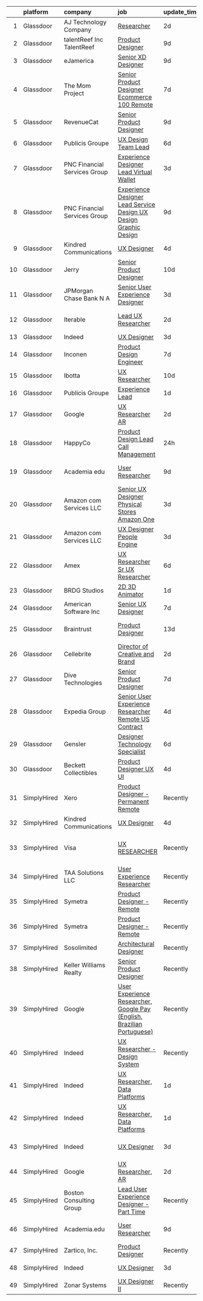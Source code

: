 

|    | platform    | company                       | job                                                                                                                                                                                                                                                                                                                                                                                                                                                                                                                                                                                                                                                                                                                                                                                                                                                                                                                                                                                                                                                                                                                                                                                                                                                                                                                                                                                                                                                                                                                                                                                                                                                                                                                                                                                                                    | update_time   | location                       |
|---:|:------------|:------------------------------|:-----------------------------------------------------------------------------------------------------------------------------------------------------------------------------------------------------------------------------------------------------------------------------------------------------------------------------------------------------------------------------------------------------------------------------------------------------------------------------------------------------------------------------------------------------------------------------------------------------------------------------------------------------------------------------------------------------------------------------------------------------------------------------------------------------------------------------------------------------------------------------------------------------------------------------------------------------------------------------------------------------------------------------------------------------------------------------------------------------------------------------------------------------------------------------------------------------------------------------------------------------------------------------------------------------------------------------------------------------------------------------------------------------------------------------------------------------------------------------------------------------------------------------------------------------------------------------------------------------------------------------------------------------------------------------------------------------------------------------------------------------------------------------------------------------------------------|:--------------|:-------------------------------|
|  1 | Glassdoor   | AJ Technology Company         | [Researcher](https://www.glassdoor.com/partner/jobListing.htm?pos=114&ao=1136043&s=58&guid=0000018151827ab8969f381c344f390c&src=GD_JOB_AD&t=SR&vt=w&ea=1&cs=1_097eedb4&cb=1654929914916&jobListingId=1007926715350&jrtk=3-0-1g58o4un9r07u801-1g58o4unkhaq4800-1c8b2355f3bd891b-)                                                                                                                                                                                                                                                                                                                                                                                                                                                                                                                                                                                                                                                                                                                                                                                                                                                                                                                                                                                                                                                                                                                                                                                                                                                                                                                                                                                                                                                                                                                                       | 2d            | Remote                         |
|  2 | Glassdoor   | talentReef  Inc    TalentReef | [Product Designer](https://www.glassdoor.com/partner/jobListing.htm?pos=118&ao=1136043&s=58&guid=0000018151827ab8969f381c344f390c&src=GD_JOB_AD&t=SR&vt=w&ea=1&cs=1_90e12cc0&cb=1654929914916&jobListingId=1007911043927&jrtk=3-0-1g58o4un9r07u801-1g58o4unkhaq4800-6a5450d85d0c0818-)                                                                                                                                                                                                                                                                                                                                                                                                                                                                                                                                                                                                                                                                                                                                                                                                                                                                                                                                                                                                                                                                                                                                                                                                                                                                                                                                                                                                                                                                                                                                 | 9d            | Denver, CO                     |
|  3 | Glassdoor   | eJamerica                     | [Senior XD Designer](https://www.glassdoor.com/partner/jobListing.htm?pos=113&ao=1136043&s=58&guid=0000018151827ab8969f381c344f390c&src=GD_JOB_AD&t=SR&vt=w&ea=1&cs=1_9a6c8993&cb=1654929914916&jobListingId=1007910259550&jrtk=3-0-1g58o4un9r07u801-1g58o4unkhaq4800-4de8757ff4c289de-)                                                                                                                                                                                                                                                                                                                                                                                                                                                                                                                                                                                                                                                                                                                                                                                                                                                                                                                                                                                                                                                                                                                                                                                                                                                                                                                                                                                                                                                                                                                               | 9d            | Remote                         |
|  4 | Glassdoor   | The Mom Project               | [Senior Product Designer  Ecommerce  100  Remote ](https://www.glassdoor.com/partner/jobListing.htm?pos=103&ao=1110586&s=58&guid=0000018151827ab8969f381c344f390c&src=GD_JOB_AD&t=SR&vt=w&cs=1_9319fb86&cb=1654929914915&jobListingId=1007916631797&cpc=E773D000C9BC26FA&jrtk=3-0-1g58o4un9r07u801-1g58o4unkhaq4800-5dc217c156d2c160--6NYlbfkN0BDp_epf89aHDQhKpPegNJQ_ldQpEFZQsM9OcONMGxWx6pU56EKHF58QjVdAUvn2gUtaHUX3eLkJUiJQbi6OaBCyzUet3Z3d50_CjC2tXwtJcpx5M_a7xHbrE0_NT1JBo_I04700zYR1GArHt4e4I2AyoeFWxNoCyUlXVVhu8DkOuV_rtohP-yk92_W_H3hudSaw6g5FwrXzfJ8FxY_g78uZaGntch5wEmn7uOPCbwZ7OjZkcErBJgpHpbcmS6mjo5m0MRANjv26BURsLJOQy5P8r3KsUYYPZoCQCQApRoVieUpWW1jIaYy25Hfw-Cm_TWXDZBM4nGwuJP7yoCul1RD0IOplx5UVQC3dC7K-4sfMP-yo8JlGnT_-lWNGxU04vJyq65W-lgdPo-09YeZ_4NpATa398Z7Dqu_XK-lLTQ5SK0pXs6KdeLqw1TGcTYosiPgD8UXjYXKSbBcEP5CUM1bUkox54IWJ8vDhe9GCTq2ryuUuIPx2GWoF0dhucYinFn9OFE8motz2-UYTcP-xSNQa6Xt2Q3-oOOtxUPXHFxVXO1ccuvsOhTJRUDC2hYSzzwjHduyfK6SPQ%3D%3D)                                                                                                                                                                                                                                                                                                                                                                                                                                                                                                                                                                                                                                                                                                                                                                                                                                                     | 7d            | Remote                         |
|  5 | Glassdoor   | RevenueCat                    | [Senior Product Designer](https://www.glassdoor.com/partner/jobListing.htm?pos=125&ao=1136043&s=58&guid=0000018151827ab8969f381c344f390c&src=GD_JOB_AD&t=SR&vt=w&ea=1&cs=1_82722065&cb=1654929914917&jobListingId=1007909502147&jrtk=3-0-1g58o4un9r07u801-1g58o4unkhaq4800-0f1041f47da76945-)                                                                                                                                                                                                                                                                                                                                                                                                                                                                                                                                                                                                                                                                                                                                                                                                                                                                                                                                                                                                                                                                                                                                                                                                                                                                                                                                                                                                                                                                                                                          | 9d            | Austin, TX                     |
|  6 | Glassdoor   | Publicis Groupe               | [UX Design Team Lead](https://www.glassdoor.com/partner/jobListing.htm?pos=107&ao=1110586&s=58&guid=0000018151827ab8969f381c344f390c&src=GD_JOB_AD&t=SR&vt=w&cs=1_a75a769e&cb=1654929914915&jobListingId=1007918166296&cpc=F41FEAB56D215062&jrtk=3-0-1g58o4un9r07u801-1g58o4unkhaq4800-031150999315726c--6NYlbfkN0D_XFSRfOpY7hhzl86VUrgfgdzYRVdqdkK81Ka1OFk9uvbkATakQEdFxwf6MddDW2ZNPLLnGB6q_jwkH3XRGvdljKb4zDYPk4qfCCoMg-NF5uM8VkTpQYsADNhs_Z0sQZKQ3DriuBsACfhfaWrKvPa1uvcEBalFoHf7d2zM-Vq8PEBBwBWj94lK3hvi46kTxhtKOuGeIAfVyR4o3-gYPkS6mc6pjxAf4LQZRYRXMssdV2iISsum4vOIBHaprejR5dAPdvfHsi2gZB8s_3FN5uK0t563YBprtcqUHUovNaM76b0dEt5EJVedpExE3Cvrrp62R-13xOGZjHOu393nfp06J4OqRG0kavuuAHeMMgcxmL__6J_QnpEbJ_Hl9yP1b_ffCoOLYUrFvTsKRUbtzfs8tld_m_CYKcT8JxBrCtzr4YZxCOuHWphjym4-hGMnYZMer97D1oxHlyV1efrK-n_vqOy88xHA1Z8eTN34WvbZsEIux8awtSyAhrtIHX3jwCnq2ZOf_Gorm0-__KQzRI5-x6nIrhbvZaBd_1qX0OMxfRc9T2vAaFknAJYSGZl1uhj044-axc7Dmw%3D%3D)                                                                                                                                                                                                                                                                                                                                                                                                                                                                                                                                                                                                                                                                                                                                                                                                                                                                                  | 6d            | Atlanta, GA                    |
|  7 | Glassdoor   | PNC Financial Services Group  | [Experience Designer Lead   Virtual Wallet](https://www.glassdoor.com/partner/jobListing.htm?pos=102&ao=1110586&s=58&guid=0000018151827ab8969f381c344f390c&src=GD_JOB_AD&t=SR&vt=w&cs=1_ed984f64&cb=1654929914914&jobListingId=1007923495855&cpc=FB7E4A1762AE5BEC&jrtk=3-0-1g58o4un9r07u801-1g58o4unkhaq4800-576b7332490ec572--6NYlbfkN0AMofH_6zXbiqn6xehDj89HQNfpf30LHk40Y3Yl5cZTpm-EXukPQNetNbgZyPcaSjl_CT7Iwa2Ww9PL5vDcyeit2RiyYumI0QJGvHfKuRGmU1l2Z5tZh9jpBx_D5h1p10mU2Cy7OKZWHNFxu2UMLPJiULUvO-jyPyOXfpmzraJeeXJVTGYHOvNe-3wfdriFeTUYPR8aZcQ4_uC6PAAcEesqHYuuAcLpUJiD2t6AYa2YreMPobs-lDA_LNw57I6XnO8nmAj3Ia965UyNJgzvCtxjQgALPKGZSu_phKE3xIJAqQEcgqKMVoDTZOaNBXsiaV0TmHLuJPgzGBnH4HEEJ2XtSpDSdyNNyX3VKLi6JKgtpeEuX4UEeQ-z5qNitZQ5R9ENr1kyB6KYEOUTiGgL_RkY4M9RLF9GMmlt5zYS1qIePWi2NSdL4-VmvBY6InN5cWvuN1I1NZN9j31IUTGg2PzysR9UKhLv4bJPuW3Uikvhzl7WIPidgJgdo9L6Z0vII3bm-qv_IS2KGcGi1gF0MzsVP2-242uMlIIV722OpCaQHsc0fNslkDHZiWTfM_Y0DCWTmMmf_nZNox3sOp6cpoGMVpT0unsejJDeUyBqw12SsMBMrWn-dIQ5hcTyFFTR2Vj9grgyW_oKZnU-l7dwqgv66kktrvVEeiIDMHHdcS6xzmm61cQEbhxjJbGjqsMDqy4wpb814S7MMb4e7q_J4iH_J3n--guSycHTt2Api-9brSi2u6IIqr-_aFPkTfM_7J8ITFMU1WVnftL-h283snlImVZs1qg0UODF_KtPdG2ESRklPkcBjvsjtJwC2sh3rSdNsilZ0a731NDh2-WiX8eFS_RRQe4vWnz0F352irJ6a6DL2kQOXWFNbqCbJ1CFsUS-Wdn0fE845ZsT4poTwCAHS2UqP6RaqJop_pL7QmZJ_lLD5GxEnRzjGLhWaulwnAD6A5lPq562s05ryklinde0ogqc6olvB6kWVL9m6uIXHsCksJr2-MS3k75XRvuJRDL2JsvRA-UwM9LDhOgz14CtqURgVJkkUHdF3ZW3cjVEaXRDciM8dQ1smI5FWxxCFm5qWDRBeDhAi_07O5HbzAOi9xtmVspIzMZuVRHBiuowgzoSfB5jgl6_MY6Ge7v51jh85oTGdYBWEEUmuailMZT2csE3ZhZSY0qqCXsA0omEzAi9xMRW1IDq05YGkzsmMbWuhrSysNzxFcq74qf2g0NThwhmlpdZLsrJtCppm-kxiEDhq2MrxGb6lwoPFzkUEhw%3D)                                                                                                                                          | 3d            | Pittsburgh, PA                 |
|  8 | Glassdoor   | PNC Financial Services Group  | [Experience Designer Lead  Service Design  UX Design  Graphic Design ](https://www.glassdoor.com/partner/jobListing.htm?pos=106&ao=1110586&s=58&guid=0000018151827ab8969f381c344f390c&src=GD_JOB_AD&t=SR&vt=w&cs=1_03ac9ea8&cb=1654929914915&jobListingId=1007909811222&cpc=A65DF3A704A48F9B&jrtk=3-0-1g58o4un9r07u801-1g58o4unkhaq4800-f660ea2f247f7b44--6NYlbfkN0AMofH_6zXbiqn6xehDj89HQNfpf30LHk40Y3Yl5cZTpm-EXukPQNetNbgZyPcaSjlzxCjcqXpKjNzFi0IcXlGD241zTaxqoQYUoaBXR3HfkTEeYfcMe6mgGVv8b7Z7Z-e-b1tUQysCOVcpEj16Nz-3xJv0FT6HCsL90pBUWEmhNaxqdti5aetlKDKFok4BGYmt_5iEjCsFf9C1VgUfDHe5GUjv622v_CnRzxzf1CdTt3cVil8CncmVUSxqhcNezyBmKqbp1sFl8RViFx3gP03RKquXEpNmviTJ_n6Slpo2VpAggW3Zm-xU80UCWfDYIGtGMf9GrdWmLhjHftZ00TI2DSAq2jHaVaVWAqVquZdB35ocSwhPQtynzG7QkxRzDWbRFNxwBtbBBfNmOfji6_KUZ6YjqhhhwzubgPAvJCklkatLCxmV8b7w3KOGSmvvYNlSX_vPGds8mQ3f-_k1Vper4ZBVaQ8wuxMqXkstP7ECMFWzBXwp3hE9yNPXQTK4na_lFHBBrp7yFI9nnCWq1Km2QIH9AcYm6XMuLpqi-C0rTWdXk2wuVxbBB1Q4ZYX5osccECcuRtWJSa2iYmaTRMBtwZ9Qk1IAqCt8NIF-W7J0MzSTLJDMCmMmTIJYnfyT-qvDDVRWFqXr3I0i6r1roqUxOtiyXvuZ8oHmrL2YNoWun63o3KX134kfbX5romMLF65zuYcCQVHvjzZAMGBgXwhflcq5CAWiYHEKkcQZm4ZbEnKOZ5NxDCUMLM1aSBRCWwhmjmb7VKlqyVh9kAyXcGjocYMGQPUcnquHZJAgL4N8JyFxcTKEQb18LrJ4hiCj1RmC3sWN0mCKUOQ0Ru8jnhHQ-2707LLPkX-7jmdKR1f8QLH71aAElJDyGrgA-ri0iEIP28clvNR8l6DVezixeQ6XFMHa09qeQCIyl-EHm3mxIzWFij4nJ0-trhgzcisPJXJAnO-mgeSjEmA4pySsXyFmAQUFcNNZQEP5178CU_fSjqBZYtH24xImv6sgNckSVWw4-8qw0oLkkG_9UIC134w74N-knA9ZFZaEPqdSuQIx5dXyC_AeW6PKsHcs5bcSfQJVCOX1CtFeudIMiaXR6NKdViD54UFhkM3qihFDP_re4n6cWEw-yTCjrlgcUAaVL0P3S4Vi5t4IOBR3-dx80yxEN21r4RQcC51xe1c6x-0LP61PaTZJNcmZAAKC2McDPalVufOLhUyE_HQcXXXnyv1zDCxnD8-X_SiKt2JdDJMJjHwFi6aBmVmDMQEBJy-km8Q_PDgLuJiuIMGd6dBrm_XTcBd-Dr2GOitAJDbtMmkeHkaBOcvG3ny3kEvXx7wgAQlwBw3wiqGjTFbClU0Hu6_nAUmC2NRqGDDQYJvki7dXnw%3D%3D) | 9d            | Pittsburgh, PA                 |
|  9 | Glassdoor   | Kindred Communications        | [UX Designer](https://www.glassdoor.com/partner/jobListing.htm?pos=108&ao=1136043&s=58&guid=0000018151827ab8969f381c344f390c&src=GD_JOB_AD&t=SR&vt=w&ea=1&cs=1_bd8aa11e&cb=1654929914915&jobListingId=1007921846710&jrtk=3-0-1g58o4un9r07u801-1g58o4unkhaq4800-f343ba97e14ae0b7-)                                                                                                                                                                                                                                                                                                                                                                                                                                                                                                                                                                                                                                                                                                                                                                                                                                                                                                                                                                                                                                                                                                                                                                                                                                                                                                                                                                                                                                                                                                                                      | 4d            | Remote                         |
| 10 | Glassdoor   | Jerry                         | [Senior Product Designer](https://www.glassdoor.com/partner/jobListing.htm?pos=112&ao=1136043&s=58&guid=0000018151827ab8969f381c344f390c&src=GD_JOB_AD&t=SR&vt=w&ea=1&cs=1_5fe130e1&cb=1654929914916&jobListingId=1007907523368&jrtk=3-0-1g58o4un9r07u801-1g58o4unkhaq4800-cfc33c90aad0e840-)                                                                                                                                                                                                                                                                                                                                                                                                                                                                                                                                                                                                                                                                                                                                                                                                                                                                                                                                                                                                                                                                                                                                                                                                                                                                                                                                                                                                                                                                                                                          | 10d           | New York, NY                   |
| 11 | Glassdoor   | JPMorgan Chase Bank  N A      | [Senior User Experience Designer](https://www.glassdoor.com/partner/jobListing.htm?pos=124&ao=1136043&s=58&guid=0000018151827ab8969f381c344f390c&src=GD_JOB_AD&t=SR&vt=w&cs=1_e3838b7d&cb=1654929914917&jobListingId=1007922581206&jrtk=3-0-1g58o4un9r07u801-1g58o4unkhaq4800-fc2f550faa126bec-)                                                                                                                                                                                                                                                                                                                                                                                                                                                                                                                                                                                                                                                                                                                                                                                                                                                                                                                                                                                                                                                                                                                                                                                                                                                                                                                                                                                                                                                                                                                       | 3d            | Chicago, IL                    |
| 12 | Glassdoor   | Iterable                      | [Lead UX Researcher](https://www.glassdoor.com/partner/jobListing.htm?pos=121&ao=1136043&s=58&guid=0000018151827ab8969f381c344f390c&src=GD_JOB_AD&t=SR&vt=w&cs=1_90ad91f9&cb=1654929914917&jobListingId=1007926401455&jrtk=3-0-1g58o4un9r07u801-1g58o4unkhaq4800-7e6837ad7d769888-)                                                                                                                                                                                                                                                                                                                                                                                                                                                                                                                                                                                                                                                                                                                                                                                                                                                                                                                                                                                                                                                                                                                                                                                                                                                                                                                                                                                                                                                                                                                                    | 2d            | San Francisco, CA              |
| 13 | Glassdoor   | Indeed                        | [UX Designer](https://www.glassdoor.com/partner/jobListing.htm?pos=101&ao=1110586&s=58&guid=0000018151827ab8969f381c344f390c&src=GD_JOB_AD&t=SR&vt=w&cs=1_6feb3895&cb=1654929914914&jobListingId=1007923874752&cpc=451933188B21919D&jrtk=3-0-1g58o4un9r07u801-1g58o4unkhaq4800-3ac8a8f617c321c6--6NYlbfkN0CiRNM7CVr8YueLFKlzwbFWI0o7IjV438l4sVrvKZ0flpURU_mqoI8EbsK64YRr3OAaXjJJu2l5SfCEuFHJvSAwOF3klP6nwHV-XTwzoG0lue_VY4n5DHHb8LK6cbTIm222QLgO3-z7kFWHCwr9vSBncnj_4dIwG3SX4qiC2MLmkZYeU_g3oXbNDb-vwyDJq-2uEvTp9NCWIEXm7_XA5LS4HaVrAaE0Z5qPe9Kw_6e26iBIukVzRGbqwezPQtLboePIO8zsBOYKqcMwsEKE4inJR0AwtGnBgvD767ya-P4EOLczu2KWZRFFXoxgV-pM1NyDiojxADX9iFpAF6b27B0MEAZnGfD9x56LcP3MtsQFIQY2FVmJrUl6cPgVgEMFSY7zCfES6Da9hitOM4jKDr_8KqwCapkz3Hvbais4oZWStZzJEGwMpJLZs4pDbEHQmb8EmOd95rR65w2a1izc3ZxmLb1mhaSM_C-MKDwvA1YMY2PSq0g-PNkAVKZNTvOGQYPX1ZBzZrfZTu4ZNod8PAFr)                                                                                                                                                                                                                                                                                                                                                                                                                                                                                                                                                                                                                                                                                                                                                                                                                                                                                                                                                      | 3d            | Seattle, WA                    |
| 14 | Glassdoor   | Inconen                       | [Product Design Engineer](https://www.glassdoor.com/partner/jobListing.htm?pos=104&ao=1110586&s=58&guid=0000018151827ab8969f381c344f390c&src=GD_JOB_AD&t=SR&vt=w&ea=1&cs=1_d0fd9d01&cb=1654929914915&jobListingId=1007916221903&cpc=3DB599BF2F4828F0&jrtk=3-0-1g58o4un9r07u801-1g58o4unkhaq4800-0898e459a227f9a5--6NYlbfkN0A2eiDHKGU7U6rrrQKCgBk6jrNP68ReN3vHrO7ZLZ1sngQv2h8fBEee2rI4peH_rya-nkxawRXnsBe4Jh5Kf48rv9uriRJMFdDcjy68yFf7PLSVDn7c95O6C6bg0Yh69YcPPfWCNGqGHqshm1lCdZqEzrHor5FJb2eTEGZUbZpAi0eXl0lKWycT0jSzs-OP7FcD4NR81RQ_b5M257BcxsC61SQPXwbdSz3MgbILCit5aZ40yp8yMAhjyyRgQ5jYy-7SHCwSNix3tl6kUTaXYNrcDp8W2aXdmudAIwiZeBXXGgbaUsVhuurP-NQ_z1WJE4maHH77SM-lZnfryxU9lkEB6K5Xyw6K6Cy1IhO2GQIFxjwUOkURVB2YQtQAhz5ChgZrD65l7mldUHgRi8XshY6c1rltwTjhBOj0dWgxlyGKavZK_d9NE7HKIJVRynnvhOkgHH2MrFH0IB70o-g0QMdzBLF4ULZOnuNhjcQt0XsSinPXUjAzc6RIOo-LeHlZpqGlYuX1eAYyBfMH-YrV0mBd)                                                                                                                                                                                                                                                                                                                                                                                                                                                                                                                                                                                                                                                                                                                                                                                                                                                                                                                                     | 7d            | Remote                         |
| 15 | Glassdoor   | Ibotta                        | [UX Researcher](https://www.glassdoor.com/partner/jobListing.htm?pos=127&ao=1136043&s=58&guid=0000018151827ab8969f381c344f390c&src=GD_JOB_AD&t=SR&vt=w&cs=1_37f1921a&cb=1654929914917&jobListingId=1007907421405&jrtk=3-0-1g58o4un9r07u801-1g58o4unkhaq4800-fc63711103f7c8f9-)                                                                                                                                                                                                                                                                                                                                                                                                                                                                                                                                                                                                                                                                                                                                                                                                                                                                                                                                                                                                                                                                                                                                                                                                                                                                                                                                                                                                                                                                                                                                         | 10d           | Denver, CO                     |
| 16 | Glassdoor   | Publicis Groupe               | [Experience Lead](https://www.glassdoor.com/partner/jobListing.htm?pos=105&ao=1110586&s=58&guid=0000018151827ab8969f381c344f390c&src=GD_JOB_AD&t=SR&vt=w&cs=1_75f262f6&cb=1654929914915&jobListingId=1007930400200&cpc=D69957E0862862E0&jrtk=3-0-1g58o4un9r07u801-1g58o4unkhaq4800-22206b25118ebd52--6NYlbfkN0D_XFSRfOpY7hhzl86VUrgfgdzYRVdqdkK81Ka1OFk9uvbkATakQEdFxwf6MddDW2aRHOYPcUK1esI7AOVa5h7Z2imAO7LwJPNHf0UJSSkFPAxqAeCMV9oL9UdAXrgUxqsqKXx4iHLn0ySB-iOr1fwmwF2SAj0Lmh7-w5DQ1ZfVHd1EqVBnvjMALbTPun-pWPtjPwIDlykZ8ZSWk4jAlQjzdYfg8bF3bNK6SHqpea7root3mMrz6bs8UV4kmH6TK16hJ_F7XV8tW1DBsILBPgSvFcEukeoOfk_O3KJDoujoDM35KPSmvzT7lbWrIhlX4Z2KpRbuBmtS3YL1Tfp27R0uJAHJCXcOKTr4irQYkQeqVtmWyKkmmUR581xEQrQObI8vbAAvN1Qzl6umuFH6v3Gj7CfqZUH2_v4DTbyGSp6VZyyB5WkKN2htIUJauRgNaQWHMxhkfcPpmHX5WJXnRkUPQST1e4wCcAt9BaKTRBV8wvVWcJJnQNzPB8MFHyK2auSJhJM4jyjJkXtpduftjchhNZX7Drh2TTumaeyf1kGxwFsgb3PnPVhCme-T8eRxQb47w6DBH97iHQ%3D%3D)                                                                                                                                                                                                                                                                                                                                                                                                                                                                                                                                                                                                                                                                                                                                                                                                                                                                                      | 1d            | Minneapolis, MN                |
| 17 | Glassdoor   | Google                        | [UX Researcher  AR](https://www.glassdoor.com/partner/jobListing.htm?pos=117&ao=1136043&s=58&guid=0000018151827ab8969f381c344f390c&src=GD_JOB_AD&t=SR&vt=w&cs=1_635784d6&cb=1654929914916&jobListingId=1007926549078&jrtk=3-0-1g58o4un9r07u801-1g58o4unkhaq4800-d861bfc41e3b8d5e-)                                                                                                                                                                                                                                                                                                                                                                                                                                                                                                                                                                                                                                                                                                                                                                                                                                                                                                                                                                                                                                                                                                                                                                                                                                                                                                                                                                                                                                                                                                                                     | 2d            | Mountain View, CA              |
| 18 | Glassdoor   | HappyCo                       | [Product Design Lead   Call Management](https://www.glassdoor.com/partner/jobListing.htm?pos=122&ao=1136043&s=58&guid=0000018151827ab8969f381c344f390c&src=GD_JOB_AD&t=SR&vt=w&cs=1_c9eeb9b3&cb=1654929914917&jobListingId=1007932489895&jrtk=3-0-1g58o4un9r07u801-1g58o4unkhaq4800-e6eb16b561ed81e0-)                                                                                                                                                                                                                                                                                                                                                                                                                                                                                                                                                                                                                                                                                                                                                                                                                                                                                                                                                                                                                                                                                                                                                                                                                                                                                                                                                                                                                                                                                                                 | 24h           | Remote                         |
| 19 | Glassdoor   | Academia edu                  | [User Researcher](https://www.glassdoor.com/partner/jobListing.htm?pos=120&ao=1136043&s=58&guid=0000018151827ab8969f381c344f390c&src=GD_JOB_AD&t=SR&vt=w&cs=1_1d888c46&cb=1654929914916&jobListingId=1007910214555&jrtk=3-0-1g58o4un9r07u801-1g58o4unkhaq4800-2cfd38210a17fdc2-)                                                                                                                                                                                                                                                                                                                                                                                                                                                                                                                                                                                                                                                                                                                                                                                                                                                                                                                                                                                                                                                                                                                                                                                                                                                                                                                                                                                                                                                                                                                                       | 9d            | San Francisco, CA              |
| 20 | Glassdoor   | Amazon com Services LLC       | [Senior UX Designer  Physical Stores  Amazon One](https://www.glassdoor.com/partner/jobListing.htm?pos=129&ao=1136043&s=58&guid=0000018151827ab8969f381c344f390c&src=GD_JOB_AD&t=SR&vt=w&cs=1_0b465836&cb=1654929914918&jobListingId=1007922677498&jrtk=3-0-1g58o4un9r07u801-1g58o4unkhaq4800-b88d444403b591c1-)                                                                                                                                                                                                                                                                                                                                                                                                                                                                                                                                                                                                                                                                                                                                                                                                                                                                                                                                                                                                                                                                                                                                                                                                                                                                                                                                                                                                                                                                                                       | 3d            | Seattle, WA                    |
| 21 | Glassdoor   | Amazon com Services LLC       | [UX Designer  People Engine](https://www.glassdoor.com/partner/jobListing.htm?pos=111&ao=1136043&s=58&guid=0000018151827ab8969f381c344f390c&src=GD_JOB_AD&t=SR&vt=w&cs=1_8057526e&cb=1654929914916&jobListingId=1007922687053&jrtk=3-0-1g58o4un9r07u801-1g58o4unkhaq4800-706c21dc2cb9d1c6-)                                                                                                                                                                                                                                                                                                                                                                                                                                                                                                                                                                                                                                                                                                                                                                                                                                                                                                                                                                                                                                                                                                                                                                                                                                                                                                                                                                                                                                                                                                                            | 3d            | Seattle, WA                    |
| 22 | Glassdoor   | Amex                          | [UX Researcher Sr  UX Researcher](https://www.glassdoor.com/partner/jobListing.htm?pos=128&ao=1136043&s=58&guid=0000018151827ab8969f381c344f390c&src=GD_JOB_AD&t=SR&vt=w&cs=1_87a89e9f&cb=1654929914917&jobListingId=1007917582523&jrtk=3-0-1g58o4un9r07u801-1g58o4unkhaq4800-611c4c50716ab3bf-)                                                                                                                                                                                                                                                                                                                                                                                                                                                                                                                                                                                                                                                                                                                                                                                                                                                                                                                                                                                                                                                                                                                                                                                                                                                                                                                                                                                                                                                                                                                       | 6d            | New York, NY                   |
| 23 | Glassdoor   | BRDG Studios                  | [2D 3D Animator](https://www.glassdoor.com/partner/jobListing.htm?pos=109&ao=1136043&s=58&guid=0000018151827ab8969f381c344f390c&src=GD_JOB_AD&t=SR&vt=w&cs=1_51c9ca42&cb=1654929914915&jobListingId=1007928718919&jrtk=3-0-1g58o4un9r07u801-1g58o4unkhaq4800-75f932f88b7328b7-)                                                                                                                                                                                                                                                                                                                                                                                                                                                                                                                                                                                                                                                                                                                                                                                                                                                                                                                                                                                                                                                                                                                                                                                                                                                                                                                                                                                                                                                                                                                                        | 1d            | Philadelphia, PA               |
| 24 | Glassdoor   | American Software Inc         | [Senior UX Designer](https://www.glassdoor.com/partner/jobListing.htm?pos=123&ao=1136043&s=58&guid=0000018151827ab8969f381c344f390c&src=GD_JOB_AD&t=SR&vt=w&cs=1_12e3e2cd&cb=1654929914917&jobListingId=1007916020564&jrtk=3-0-1g58o4un9r07u801-1g58o4unkhaq4800-91e6b0527c62aca9-)                                                                                                                                                                                                                                                                                                                                                                                                                                                                                                                                                                                                                                                                                                                                                                                                                                                                                                                                                                                                                                                                                                                                                                                                                                                                                                                                                                                                                                                                                                                                    | 7d            | Atlanta, GA                    |
| 25 | Glassdoor   | Braintrust                    | [Product Designer](https://www.glassdoor.com/partner/jobListing.htm?pos=110&ao=1136043&s=58&guid=0000018151827ab8969f381c344f390c&src=GD_JOB_AD&t=SR&vt=w&ea=1&cs=1_184f6a9c&cb=1654929914916&jobListingId=1007899902384&jrtk=3-0-1g58o4un9r07u801-1g58o4unkhaq4800-ed1413bec79b9091-)                                                                                                                                                                                                                                                                                                                                                                                                                                                                                                                                                                                                                                                                                                                                                                                                                                                                                                                                                                                                                                                                                                                                                                                                                                                                                                                                                                                                                                                                                                                                 | 13d           | San Francisco, CA              |
| 26 | Glassdoor   | Cellebrite                    | [Director of Creative and Brand](https://www.glassdoor.com/partner/jobListing.htm?pos=126&ao=1136043&s=58&guid=0000018151827ab8969f381c344f390c&src=GD_JOB_AD&t=SR&vt=w&ea=1&cs=1_efdc83a3&cb=1654929914917&jobListingId=1007925990163&jrtk=3-0-1g58o4un9r07u801-1g58o4unkhaq4800-534e7f0649a08d86-)                                                                                                                                                                                                                                                                                                                                                                                                                                                                                                                                                                                                                                                                                                                                                                                                                                                                                                                                                                                                                                                                                                                                                                                                                                                                                                                                                                                                                                                                                                                   | 2d            | Vienna, VA                     |
| 27 | Glassdoor   | Dive Technologies             | [Senior Product Designer](https://www.glassdoor.com/partner/jobListing.htm?pos=130&ao=1136043&s=58&guid=0000018151827ab8969f381c344f390c&src=GD_JOB_AD&t=SR&vt=w&cs=1_2349b777&cb=1654929914918&jobListingId=1007915590899&jrtk=3-0-1g58o4un9r07u801-1g58o4unkhaq4800-7ad18bc099c1f322-)                                                                                                                                                                                                                                                                                                                                                                                                                                                                                                                                                                                                                                                                                                                                                                                                                                                                                                                                                                                                                                                                                                                                                                                                                                                                                                                                                                                                                                                                                                                               | 7d            | Seattle, WA                    |
| 28 | Glassdoor   | Expedia Group                 | [Senior User Experience Researcher   Remote  US   Contract ](https://www.glassdoor.com/partner/jobListing.htm?pos=116&ao=1136043&s=58&guid=0000018151827ab8969f381c344f390c&src=GD_JOB_AD&t=SR&vt=w&ea=1&cs=1_69b377fe&cb=1654929914916&jobListingId=1007921506891&jrtk=3-0-1g58o4un9r07u801-1g58o4unkhaq4800-0afa602929549c66-)                                                                                                                                                                                                                                                                                                                                                                                                                                                                                                                                                                                                                                                                                                                                                                                                                                                                                                                                                                                                                                                                                                                                                                                                                                                                                                                                                                                                                                                                                       | 4d            | Seattle, WA                    |
| 29 | Glassdoor   | Gensler                       | [Designer Technology Specialist](https://www.glassdoor.com/partner/jobListing.htm?pos=115&ao=1136043&s=58&guid=0000018151827ab8969f381c344f390c&src=GD_JOB_AD&t=SR&vt=w&cs=1_1361d261&cb=1654929914916&jobListingId=1007917542324&jrtk=3-0-1g58o4un9r07u801-1g58o4unkhaq4800-f7627c12d413dfa5-)                                                                                                                                                                                                                                                                                                                                                                                                                                                                                                                                                                                                                                                                                                                                                                                                                                                                                                                                                                                                                                                                                                                                                                                                                                                                                                                                                                                                                                                                                                                        | 6d            | Las Vegas, NV                  |
| 30 | Glassdoor   | Beckett Collectibles          | [Product Designer  UX UI ](https://www.glassdoor.com/partner/jobListing.htm?pos=119&ao=1136043&s=58&guid=0000018151827ab8969f381c344f390c&src=GD_JOB_AD&t=SR&vt=w&ea=1&cs=1_313be4be&cb=1654929914916&jobListingId=1007920548321&jrtk=3-0-1g58o4un9r07u801-1g58o4unkhaq4800-7ce6155e380e491a-)                                                                                                                                                                                                                                                                                                                                                                                                                                                                                                                                                                                                                                                                                                                                                                                                                                                                                                                                                                                                                                                                                                                                                                                                                                                                                                                                                                                                                                                                                                                         | 4d            | Remote                         |
| 31 | SimplyHired | Xero                          | [Product Designer - Permanent Remote](https://www.simplyhired.com/job/K1mMEySX_5En41yC8hmkSVPppCHOvbNbjXzAaQ-BtdZcHUJ3z1V--Q?q=generative+designer)                                                                                                                                                                                                                                                                                                                                                                                                                                                                                                                                                                                                                                                                                                                                                                                                                                                                                                                                                                                                                                                                                                                                                                                                                                                                                                                                                                                                                                                                                                                                                                                                                                                                    | Recently      | Remote                         |
| 32 | SimplyHired | Kindred Communications        | [UX Designer](https://www.simplyhired.com/job/E2ajmNRHO47_LZZH7tXFfLWhMX7TPvZewuex6lwiPOMfG6FuNf7AYw?q=generative+designer)                                                                                                                                                                                                                                                                                                                                                                                                                                                                                                                                                                                                                                                                                                                                                                                                                                                                                                                                                                                                                                                                                                                                                                                                                                                                                                                                                                                                                                                                                                                                                                                                                                                                                            | 4d            | Remote                         |
| 33 | SimplyHired | Visa                          | [UX RESEARCHER](https://www.simplyhired.com/job/sAgnna7IhijqO3Fp0jacx1lyosbktLr85FFR5CFa8LSA9aHT0BESVw?q=generative+designer)                                                                                                                                                                                                                                                                                                                                                                                                                                                                                                                                                                                                                                                                                                                                                                                                                                                                                                                                                                                                                                                                                                                                                                                                                                                                                                                                                                                                                                                                                                                                                                                                                                                                                          | Recently      | San Francisco, CA +2 locations |
| 34 | SimplyHired | TAA Solutions LLC             | [User Experience Researcher](https://www.simplyhired.com/job/wjoRPGlrDeWkwlRaEqq_Gym5MqB4Ek7dmQOcEA4GA9mm5VlldUhxnQ?q=generative+designer)                                                                                                                                                                                                                                                                                                                                                                                                                                                                                                                                                                                                                                                                                                                                                                                                                                                                                                                                                                                                                                                                                                                                                                                                                                                                                                                                                                                                                                                                                                                                                                                                                                                                             | Recently      | Remote                         |
| 35 | SimplyHired | Symetra                       | [Product Designer - Remote](https://www.simplyhired.com/job/hSkWjaWMYgFhCFQx-vz3tfIowyPuP4lujgWiB5HyDVHP--PC0XA9tQ?q=generative+designer)                                                                                                                                                                                                                                                                                                                                                                                                                                                                                                                                                                                                                                                                                                                                                                                                                                                                                                                                                                                                                                                                                                                                                                                                                                                                                                                                                                                                                                                                                                                                                                                                                                                                              | Recently      | Bellevue, WA                   |
| 36 | SimplyHired | Symetra                       | [Product Designer - Remote](https://www.simplyhired.com/job/hSkWjaWMYgFhCFQx-vz3tfIowyPuP4lujgWiB5HyDVHP--PC0XA9tQ?q=generative+designer)                                                                                                                                                                                                                                                                                                                                                                                                                                                                                                                                                                                                                                                                                                                                                                                                                                                                                                                                                                                                                                                                                                                                                                                                                                                                                                                                                                                                                                                                                                                                                                                                                                                                              | Recently      | Bellevue, WA                   |
| 37 | SimplyHired | Sosolimited                   | [Architectural Designer](https://www.simplyhired.com/job/1wnZZjS_T2B-Khb33FLg8m5W26VpFJO-O7M0joPbDLzOi2-l3WqCTg?q=generative+designer)                                                                                                                                                                                                                                                                                                                                                                                                                                                                                                                                                                                                                                                                                                                                                                                                                                                                                                                                                                                                                                                                                                                                                                                                                                                                                                                                                                                                                                                                                                                                                                                                                                                                                 | Recently      | Boston, MA                     |
| 38 | SimplyHired | Keller Williams Realty        | [Senior Product Designer](https://www.simplyhired.com/job/j0nyWMRNxtcQstMHVo3bfqDjeJws-b_GqlnSDyYB7lIYlZcptTnnBQ?q=generative+designer)                                                                                                                                                                                                                                                                                                                                                                                                                                                                                                                                                                                                                                                                                                                                                                                                                                                                                                                                                                                                                                                                                                                                                                                                                                                                                                                                                                                                                                                                                                                                                                                                                                                                                | Recently      | Remote                         |
| 39 | SimplyHired | Google                        | [User Experience Researcher, Google Pay (English, Brazilian Portuguese)](https://www.simplyhired.com/job/kdBTABos_7xY4EO4r27sS6UcsoFjGyzJMZE35lxJ7NviZAGQ7ZmiWg?q=generative+designer)                                                                                                                                                                                                                                                                                                                                                                                                                                                                                                                                                                                                                                                                                                                                                                                                                                                                                                                                                                                                                                                                                                                                                                                                                                                                                                                                                                                                                                                                                                                                                                                                                                 | Recently      | San Francisco, CA              |
| 40 | SimplyHired | Indeed                        | [UX Researcher - Design System](https://www.simplyhired.com/job/FqLi6Dh4L7108zoqpbIbl4R9ihOb6AetgY3ZuUCqvnGljX8MjEHJ7A?q=generative+designer)                                                                                                                                                                                                                                                                                                                                                                                                                                                                                                                                                                                                                                                                                                                                                                                                                                                                                                                                                                                                                                                                                                                                                                                                                                                                                                                                                                                                                                                                                                                                                                                                                                                                          | Recently      | United States                  |
| 41 | SimplyHired | Indeed                        | [UX Researcher, Data Platforms](https://www.simplyhired.com/job/CEe2Z2rUNKcVDWjCR0m3Wg4irNLyjQoxSYP8Zd1PymUUY_KzyxjEIw?q=generative+designer)                                                                                                                                                                                                                                                                                                                                                                                                                                                                                                                                                                                                                                                                                                                                                                                                                                                                                                                                                                                                                                                                                                                                                                                                                                                                                                                                                                                                                                                                                                                                                                                                                                                                          | 1d            | United States +1 location      |
| 42 | SimplyHired | Indeed                        | [UX Researcher, Data Platforms](https://www.simplyhired.com/job/CEe2Z2rUNKcVDWjCR0m3Wg4irNLyjQoxSYP8Zd1PymUUY_KzyxjEIw?q=generative+designer)                                                                                                                                                                                                                                                                                                                                                                                                                                                                                                                                                                                                                                                                                                                                                                                                                                                                                                                                                                                                                                                                                                                                                                                                                                                                                                                                                                                                                                                                                                                                                                                                                                                                          | 1d            | United States                  |
| 43 | SimplyHired | Indeed                        | [UX Designer](https://www.simplyhired.com/job/yOqGxfmMu6FmMHrGN26Uqu4lhzfGIi209jcKeMb3Zgzk6IBHElouMA?q=generative+designer)                                                                                                                                                                                                                                                                                                                                                                                                                                                                                                                                                                                                                                                                                                                                                                                                                                                                                                                                                                                                                                                                                                                                                                                                                                                                                                                                                                                                                                                                                                                                                                                                                                                                                            | 3d            | United States +1 location      |
| 44 | SimplyHired | Google                        | [UX Researcher, AR](https://www.simplyhired.com/job/i0oU9YGBDqve6hCDc8t0gT20CT_AmRUjiosVWroqen5c4RJA7aQ5Yg?q=generative+designer)                                                                                                                                                                                                                                                                                                                                                                                                                                                                                                                                                                                                                                                                                                                                                                                                                                                                                                                                                                                                                                                                                                                                                                                                                                                                                                                                                                                                                                                                                                                                                                                                                                                                                      | 2d            | Mountain View, CA              |
| 45 | SimplyHired | Boston Consulting Group       | [Lead User Experience Designer - Part Time](https://www.simplyhired.com/job/gYjUeld-lwSGizzANfpAXPMQqi2bVP1O38mRkZ0wSHIf9-ROYcUZ2g?q=generative+designer)                                                                                                                                                                                                                                                                                                                                                                                                                                                                                                                                                                                                                                                                                                                                                                                                                                                                                                                                                                                                                                                                                                                                                                                                                                                                                                                                                                                                                                                                                                                                                                                                                                                              | Recently      | Atlanta, GA                    |
| 46 | SimplyHired | Academia.edu                  | [User Researcher](https://www.simplyhired.com/job/cjdcomYempbmUhAWCpEK_YrJtbhLmpULAIpavYFaz3th4me50_tqfA?q=generative+designer)                                                                                                                                                                                                                                                                                                                                                                                                                                                                                                                                                                                                                                                                                                                                                                                                                                                                                                                                                                                                                                                                                                                                                                                                                                                                                                                                                                                                                                                                                                                                                                                                                                                                                        | 9d            | San Francisco, CA              |
| 47 | SimplyHired | Zartico, Inc.                 | [Product Designer](https://www.simplyhired.com/job/AvkylNGa_FTWwzDheU-xbU3PC5c2lQt485zSSNtwwzBQ_MAFGKFPgw?q=generative+designer)                                                                                                                                                                                                                                                                                                                                                                                                                                                                                                                                                                                                                                                                                                                                                                                                                                                                                                                                                                                                                                                                                                                                                                                                                                                                                                                                                                                                                                                                                                                                                                                                                                                                                       | Recently      | Remote                         |
| 48 | SimplyHired | Indeed                        | [UX Designer](https://www.simplyhired.com/job/yOqGxfmMu6FmMHrGN26Uqu4lhzfGIi209jcKeMb3Zgzk6IBHElouMA?q=generative+designer)                                                                                                                                                                                                                                                                                                                                                                                                                                                                                                                                                                                                                                                                                                                                                                                                                                                                                                                                                                                                                                                                                                                                                                                                                                                                                                                                                                                                                                                                                                                                                                                                                                                                                            | 3d            | United States                  |
| 49 | SimplyHired | Zonar Systems                 | [UX Designer II](https://www.simplyhired.com/job/T_6SbNfXD9l6PlLnkufxctSL3x4SLD_O-sO-t-_MyxCOgDqMHz4JiA?q=generative+designer)                                                                                                                                                                                                                                                                                                                                                                                                                                                                                                                                                                                                                                                                                                                                                                                                                                                                                                                                                                                                                                                                                                                                                                                                                                                                                                                                                                                                                                                                                                                                                                                                                                                                                         | Recently      | Remote                         |